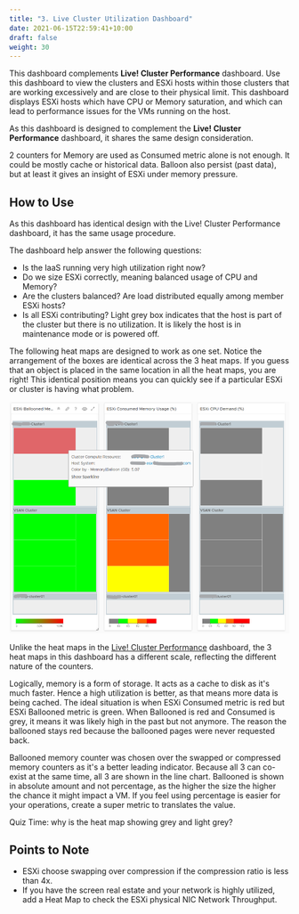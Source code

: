 ```yaml
---
title: "3. Live Cluster Utilization Dashboard"
date: 2021-06-15T22:59:41+10:00
draft: false
weight: 30
---
```


This dashboard complements **Live! Cluster Performance** dashboard. Use this dashboard to view the clusters and ESXi hosts within those clusters that are working excessively and are close to their physical limit. This dashboard displays ESXi hosts which have CPU or Memory saturation, and which can lead to performance issues for the VMs running on the host.

As this dashboard is designed to complement the **Live! Cluster Performance** dashboard, it shares the same design consideration.

2 counters for Memory are used as Consumed metric alone is not enough. It could be mostly cache or historical data. Balloon also persist (past data), but at least it gives an insight of ESXi under memory pressure.

## How to Use

As this dashboard has identical design with the Live! Cluster Performance dashboard, it has the same usage procedure.

The dashboard help answer the following questions:

- Is the IaaS running very high utilization right now?
- Do we size ESXi correctly, meaning balanced usage of CPU and Memory?
- Are the clusters balanced? Are load distributed equally among member ESXi hosts?
- Is all ESXi contributing? Light grey box indicates that the host is part of the cluster but there is no utilization. It is likely the host is in maintenance mode or is powered off.

The following heat maps are designed to work as one set. Notice the arrangement of the boxes are identical across the 3 heat maps. If you guess that an object is placed in the same location in all the heat maps, you are right! This identical position means you can quickly see if a particular ESXi or cluster is having what problem.

![Cluster Utilization Heatmap](3.6.3-fig-1.png)

Unlike the heat maps in the [Live! Cluster Performance](/dashboards/chapter-6-noc-dashboards/3.6.2-live-cluster-performance-dashboard/) dashboard, the 3 heat maps in this dashboard has a different scale, reflecting the different nature of the counters.

Logically, memory is a form of storage. It acts as a cache to disk as it's much faster. Hence a high utilization is better, as that means more data is being cached. The ideal situation is when ESXi Consumed metric is red but ESXi Ballooned metric is green. When Ballooned is red and Consumed is grey, it means it was likely high in the past but not anymore. The reason the ballooned stays red because the ballooned pages were never requested back.

Ballooned memory counter was chosen over the swapped or compressed memory counters as it's a better leading indicator. Because all 3 can co-exist at the same time, all 3 are shown in the line chart. Ballooned is shown in absolute amount and not percentage, as the higher the size the higher the chance it might impact a VM. If you feel using percentage is easier for your operations, create a super metric to translates the value.

Quiz Time: why is the heat map showing grey and light grey?

## Points to Note

- ESXi choose swapping over compression if the compression ratio is less than 4x.
- If you have the screen real estate and your network is highly utilized, add a Heat Map to check the ESXi physical NIC Network Throughput.
